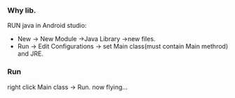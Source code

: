 ### Why lib.
RUN java in Android studio:
* New -> New Module ->Java Library ->new files.
* Run -> Edit Configurations -> set Main class(must contain Main methrod) and JRE.

### Run
right click Main class -> Run. now flying...
